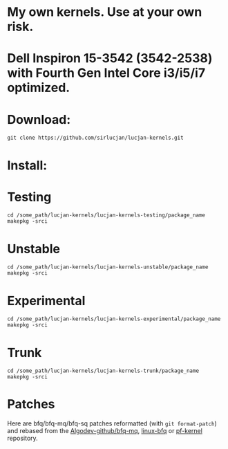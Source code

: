 # My own kernels. Use at your own risk.
# Dell Inspiron 15-3542 (3542-2538) with Fourth Gen Intel Core i3/i5/i7 optimized.

# Download:

```
git clone https://github.com/sirlucjan/lucjan-kernels.git

```
# Install:


# Testing

```
cd /some_path/lucjan-kernels/lucjan-kernels-testing/package_name
makepkg -srci

```

# Unstable

```
cd /some_path/lucjan-kernels/lucjan-kernels-unstable/package_name
makepkg -srci

```

# Experimental

```
cd /some_path/lucjan-kernels/lucjan-kernels-experimental/package_name
makepkg -srci

```

# Trunk

```
cd /some_path/lucjan-kernels/lucjan-kernels-trunk/package_name
makepkg -srci

```

# Patches

Here are bfq/bfq-mq/bfq-sq patches reformatted (with `git format-patch`) and rebased from the [Algodev-github/bfq-mq](https://github.com/Algodev-github/bfq-mq/), [linux-bfq](https://github.com/linusw/linux-bfq)  or [pf-kernel](https://github.com/pfactum/pf-kernel) repository.


